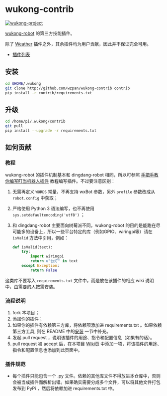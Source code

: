 # wukong-contrib

[![wukong-project](https://img.shields.io/badge/project-wukong-informational.svg)](https://github.com/users/wzpan/projects/1)

[wukong-robot](http://github.com/wzpan/wukong-robot) 的第三方技能插件。

除了 [Weather](https://github.com/wzpan/wukong-contrib/wiki/weather) 插件之外，其余插件均为用户贡献，因此并不保证完全可用。

* [插件列表](https://github.com/wzpan/wukong-contrib/wiki)

## 安装

``` sh
cd $HOME/.wukong
git clone http://github.com/wzpan/wukong-contrib contrib
pip install -r contrib/requirements.txt
```

## 升级

``` sh
cd /home/pi/.wukong/contrib
git pull
pip install --upgrade -r requirements.txt
```

## 如何贡献

### 教程

wukong-robot 的插件机制基本和 dingdang-robot 相同，所以可参照 [手把手教你编写叮当机器人插件](http://www.hahack.com/codes/how-to-write-dingdang-plugin/) 教程编写插件。不过要注意区别：

1. 无需再定义 `WORDS` 常量，不再支持 wxBot 参数，另外 `profile` 参数改成从 `robot.config` 中获取；
2. 严格使用 Python 3 语法编写，也不再使用 `sys.setdefaultencoding('utf8')` ；
3. 和 dingdang-robot 主要面向树莓派不同，wukong-robot 的目的是能跑在尽可能多的设备上，所以一些平台特定的库（例如GPIO、wiringpi等）请在 `isValid` 方法中引用，例如：

    ``` py
    def isValid(text):
        try:
            import wiringpi
            return u"台灯" in text
        except Exception:
            return False
    ```
  
  这类库不要写入 `requirements.txt` 文件中，而是放在该插件的相应 wiki 说明中，由需要的人按需安装。

### 流程说明

1. fork 本项目；
2. 添加你的插件；
3. 如果你的插件有依赖第三方库，将依赖项添加进 requirements.txt 。如果依赖第三方工具, 则在 README 中的[安装](#安装) 一节中补充。
4. 发起 pull request ，说明该插件的用途、指令和配置信息（如果有的话）。
5. pull request 被 accept 后，在本项目 [Wiki页](https://github.com/dingdang-robot/dingdang-contrib/wiki/neteasemusic) 中添加一项，将该插件的用途、指令和配置信息也添加到此页面中。

### 插件规范

* 每个插件只能包含一个 .py 文件。依赖的其他库文件不得放进本仓库中，否则会被当成插件而解析出错。如果确实需要分成多个文件，可以将其他文件打包发布到 PyPi ，然后将依赖加进 requirements.txt 中。
